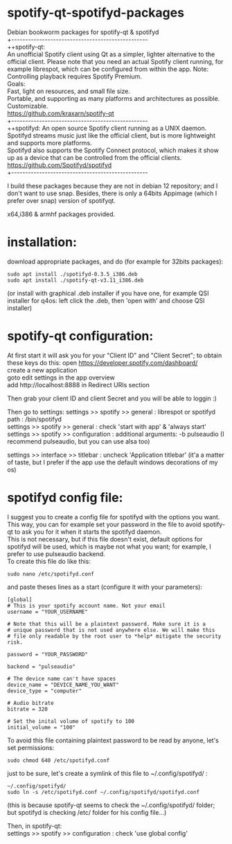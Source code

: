 # spotify-qt-spotifyd-packages

Debian bookworm packages for spotify-qt & spotifyd  
+-------------------------------------------------  
++spotify-qt:  
An unofficial Spotify client using Qt as a simpler, lighter alternative to the official client. Please note that you need an actual Spotify client running, for example librespot, which can be configured from within the app.
Note: Controlling playback requires Spotify Premium.  
Goals:  
Fast, light on resources, and small file size.  
Portable, and supporting as many platforms and architectures as possible.  
Customizable.  
https://github.com/kraxarn/spotify-qt  
+-------------------------------------------------  
++spotifyd:
An open source Spotify client running as a UNIX daemon.  
Spotifyd streams music just like the official client, but is more lightweight and supports more platforms.  
Spotifyd also supports the Spotify Connect protocol, which makes it show up as a device that can be controlled from the official clients.  
https://github.com/Spotifyd/spotifyd  
+-------------------------------------------------  

I build these packages because they are not in debian 12 repository; and I don't want to use snap. Besides, there is only a 64bits Appimage (which I prefer over snap) version of spotifyqt.  

x64,i386 & armhf packages provided.  
  
# installation:  
  
download appropriate packages, and do (for example for 32bits packages):  
  
```
sudo apt install ./spotifyd-0.3.5_i386.deb
sudo apt install ./spotify-qt-v3.11_i386.deb
```
(or install with graphical .deb installer if you have one, for example QSI installer for q4os: left click the .deb, then 'open with' and choose QSI installer)  
  

# spotify-qt configuration:  
At first start it will ask you for your "Client ID" and "Client Secret"; to obtain these keys do this:
open https://developer.spotify.com/dashboard/  
create a new application  
goto edit settings in the app overview  
add http://localhost:8888 in Redirect URIs section  
  
Then grab your client ID and client Secret and you will be able to loggin :)  
  
Then go to settings:
settings >> spotify >> general : librespot or spotifyd path : /bin/spotifyd  
settings >> spotify >> general : check 'start with app' & 'always start'  
settings >> spotify >> configuration : additional arguments: -b pulseaudio
(I recommend pulseaudio, but you can use alsa too)  
  
settings >> interface >> titlebar : uncheck 'Application titlebar'
(it'a a matter of taste, but I prefer if the app use the default windows decorations of my os)

  
# spotifyd config file:  
I suggest you to create a config file for spotifyd with the options you want. This way, you can for example set your password in the file to avoid spotify-qt to ask you for it when it starts the spotifyd daemon.  
This is not necessary, but if this file doesn't exist, default options for spotifyd will be used, which is maybe not what you want; for example, I prefer to use pulseaudio backend.  
To create this file do like this:  
  
```
sudo nano /etc/spotifyd.conf
```
  
and paste theses lines as a start (configure it with your parameters):  
  
  
```
[global]
# This is your spotify account name. Not your email
username = "YOUR_USERNAME"

# Note that this will be a plaintext password. Make sure it is a
# unique password that is not used anywhere else. We will make this
# file only readable by the root user to *help* mitigate the security risk.

password = "YOUR_PASSWORD"

backend = "pulseaudio"

# The device name can't have spaces
device_name = "DEVICE_NAME_YOU_WANT"
device_type = "computer"

# Audio bitrate
bitrate = 320

# Set the inital volume of spotify to 100
initial_volume = "100"
```

To avoid this file containing plaintext password to be read by anyone, let's set permissions:
```
sudo chmod 640 /etc/spotifyd.conf
```

just to be sure, let's create a symlink of this file to  ~/.config/spotifyd/ :
```
~/.config/spotifyd/
sudo ln -s /etc/spotifyd.conf ~/.config/spotifyd/spotifyd.conf
```

(this is because spotify-qt seems to check the ~/.config/spotifyd/ folder; but spotifyd is checking /etc/ folder for his config file...)


Then, in spotify-qt:  
settings >> spotify >> configuration : check 'use global config'  





